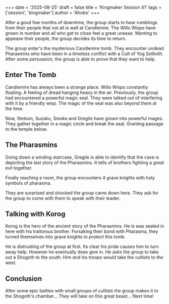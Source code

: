 +++
date = '2025-08-25'
draft = false
title = 'Kingmaker Session 41'
tags = ['session', 'kingmaker']
author = 'Ahobo'
+++

After a good few months of downtime, the group starts to hear rumblings from their people
that not all is well at Candlemire. The Willo Wisps have grown in number and all who get to close
feel a great unease. Wanting to appease their people, the group decides its time to return.

The group enter's the mysterious Candlemire tomb. They encounter undead Pharasmins who have been
in a timeless conflict with a Cult of Yog Sothoth. After some persuasion, the group is able
to prove that they want to help.

## Enter The Tomb

Candlemire has always been a strange place. Willo Wisps constantly floating. A feeling of dread
hanging heavy in the air. Previously, the group had encountered a powerful magic seal. They were
talked out of interfering with it by a friendly wisp. The magic of the seal was also beyond them
at the time.

Now, Stetson, Suzaku, Smoke and Gregile have grown into powerful mages. They gather together in a magic
circle and break the seal. Granting passage to the temple below.

## The Pharasmins

Going down a winding staircase, Gregile is able to identify that the cave is depicting the last story
of the Pharasmins. It tells of  brothers fighting a great evil together.

Finally reaching a room, the group encounters 4 grave knights with holy symbols of pharasma.

They are surprised and shocked the group came down here. They ask for the group to come with
them to speak with their leader.

## Talking with Korog

Korog is the hero of the ancient story of the Pharasmins. He is was sealed in here with his
traitorous brother. Forsaking their bond with Pharasma, they turned themselves into grave knights
to protect this tomb.

He is distrusting of the group at first. Its clear his pride causes him to turn away help. However
he eventually does give in. He asks the group to take out a Shogoth to the south. Him and his troops
would take the cultists to the west.

## Conclusion

After some epic battles with small groups of cultists the group makes it to the Shogoth's chamber...
They will take on this great beast... Next time! 